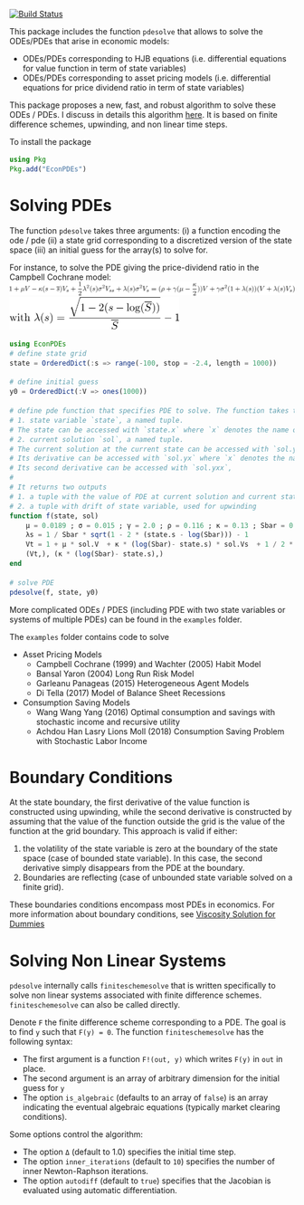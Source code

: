 [![Build Status](https://travis-ci.org/matthieugomez/EconPDEs.jl.svg?branch=master)](https://travis-ci.org/matthieugomez/EconPDEs.jl)


This package includes the function `pdesolve` that allows to solve the ODEs/PDEs that arise in economic models:
- ODEs/PDEs corresponding to HJB equations (i.e. differential equations for value function in term of state variables)
- ODEs/PDEs corresponding to asset pricing models (i.e. differential equations for price dividend ratio in term of state variables)

This package proposes a new, fast, and robust algorithm to solve these ODEs / PDEs. I discuss in details this algorithm [here](https://github.com/matthieugomez/EconPDEs.jl/blob/master/src/details.pdf). It is based on finite difference schemes, upwinding, and non linear time steps. 

To install the package
```julia
using Pkg
Pkg.add("EconPDEs")
```
# Solving  PDEs
The function `pdesolve` takes three arguments: (i) a function encoding the ode / pde (ii) a state grid corresponding to a discretized version of the state space (iii) an initial guess for the array(s) to solve for. 

For instance, to solve the PDE giving the price-dividend ratio in the Campbell Cochrane model:
<img src="img/campbell.png">
<img src="img/campbell2.png" width="300">

```julia
using EconPDEs
# define state grid
state = OrderedDict(:s => range(-100, stop = -2.4, length = 1000))

# define initial guess
y0 = OrderedDict(:V => ones(1000))

# define pde function that specifies PDE to solve. The function takes two arguments:
# 1. state variable `state`, a named tuple. 
# The state can be accessed with `state.x` where `x` denotes the name of the state variable.
# 2. current solution `sol`, a named tuple. 
# The current solution at the current state can be accessed with `sol.y` where `y` denotes the name of initial guess. 
# Its derivative can be accessed with `sol.yx` where `x` denotes the name of state variable.
# Its second derivative can be accessed with `sol.yxx`,
#
# It returns two outputs
# 1. a tuple with the value of PDE at current solution and current state 
# 2. a tuple with drift of state variable, used for upwinding 
function f(state, sol)
	μ = 0.0189 ; σ = 0.015 ; γ = 2.0 ; ρ = 0.116 ; κ = 0.13 ; Sbar = 0.5883
	λs = 1 / Sbar * sqrt(1 - 2 * (state.s - log(Sbar))) - 1
	Vt = 1 + μ * sol.V  + κ * (log(Sbar)- state.s) * sol.Vs  + 1 / 2 * λs^2 * σ^2 * sol.Vss + λs * σ^2 * sol.Vs - (ρ + γ * μ - γ * κ / 2) * sol.V - γ * σ^2 * (1 + λs) * (sol.V + λs * sol.Vs) 
	(Vt,), (κ * (log(Sbar)- state.s),)
end

# solve PDE
pdesolve(f, state, y0)
```

More complicated ODEs / PDES (including PDE with two state variables or systems of multiple PDEs) can be found in the `examples` folder. 

The `examples` folder contains code to solve
- Asset Pricing Models
	- Campbell Cochrane (1999) and Wachter (2005) Habit Model
	- Bansal Yaron (2004) Long Run Risk Model
	- Garleanu Panageas (2015) Heterogeneous Agent Models
	- Di Tella (2017) Model of Balance Sheet Recessions
- Consumption Saving Models
    - Wang Wang Yang (2016) Optimal consumption and savings with stochastic income and recursive utility
    - Achdou Han Lasry Lions Moll (2018) Consumption Saving Problem with Stochastic Labor Income


# Boundary Conditions
At the state boundary, the first derivative of the value function is constructed using upwinding, while the second derivative is constructed by assuming that the value of the function outside the grid is the value of the function at the grid boundary. This approach is valid if either:
1. the volatility of the state variable is zero at the boundary of the state space (case of bounded state variable). In this case, the second derivative simply disappears from the PDE at the boundary.
2. Boundaries are reflecting (case of unbounded state variable solved on a finite grid). 

These boundaries conditions encompass most PDEs in economics. For more information about boundary conditions, see [Viscosity Solution for Dummies](http://www.princeton.edu/~moll/viscosity_slides.pdf)



# Solving Non Linear Systems
`pdesolve` internally calls `finiteschemesolve` that is written specifically to solve non linear systems associated with finite difference schemes. `finiteschemesolve` can also be called directly.

Denote `F` the finite difference scheme corresponding to a PDE. The goal is to find `y` such that `F(y) = 0`.  The function `finiteschemesolve` has the following syntax:

 - The first argument is a function `F!(out, y)` which writes `F(y)` in `out` in place.
 - The second argument is an array of arbitrary dimension for the initial guess for `y`
 - The option `is_algebraic` (defaults to an array of `false`) is an array indicating the eventual algebraic equations (typically market clearing conditions).

 Some options control the algorithm:
 - The option `Δ` (default to 1.0) specifies the initial time step. 
 - The option `inner_iterations` (default to `10`) specifies the number of inner Newton-Raphson iterations. 
 - The option `autodiff` (default to `true`) specifies that the Jacobian is evaluated using automatic differentiation.



